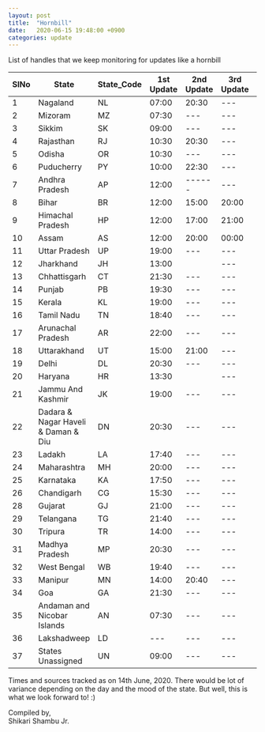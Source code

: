 ```yaml
---
layout: post
title:  "Hornbill"
date:   2020-06-15 19:48:00 +0900
categories: update
---
```


List of handles that we keep monitoring for updates like a hornbill

| SlNo | State                               | State_Code | 1st Update | 2nd Update | 3rd Update| Source                                            |
|------|-------------------------------------|------------|------------|------------|-----------|---------------------------------------------------|
| 1    | Nagaland                            | NL         | 07:00      | 20:30      | ---       | https://twitter.com/pangnyu                       |
| 2    | Mizoram                             | MZ         | 07:30      | ---        | ---       | https://twitter.com/dipr_mizoram                  |
| 3    | Sikkim                              | SK         | 09:00      | ---        | ---       | https://twitter.com/airnews_gangtok               |
| 4    | Rajasthan                           | RJ         | 10:30      | 20:30      | ---       | https://twitter.com/ANI                           |
| 5    | Odisha                              | OR         | 10:30      | ---        | ---       | https://twitter.com/IPR_Odisha                    |
| 6    | Puducherry                          | PY         | 10:00      | 22:30      | ---       | https://twitter.com/ANI                           |
| 7    | Andhra Pradesh                      | AP         | 12:00      | ------     | ---       | https://twitter.com/ArogyaAndhra                  |
| 8    | Bihar                               | BR         | 12:00      | 15:00      | 20:00     | https://twitter.com/BiharHealthDept               |
| 9    | Himachal Pradesh                    | HP         | 12:00      | 17:00      | 21:00     | https://twitter.com/nhm_hp                        |
| 10   | Assam                               | AS         | 12:00      | 20:00      | 00:00     | https://twitter.com/himantabiswa                  |
| 11   | Uttar Pradesh                       | UP         | 19:00      | ---        | ---       | https://twitter.com/ANINewsUP                     |
| 12   | Jharkhand                           | JH         | 13:00      |            | ---       | https://twitter.com/FOBGumla                      |
| 13   | Chhattisgarh                        | CT         | 21:30      | ---        | ---       | https://twitter.com/HealthCgGov                   |
| 14   | Punjab                              | PB         | 19:30      | ---        | ---       | https://twitter.com/ANI                           |
| 15   | Kerala                              | KL         | 19:00      | ---        | ---       | https://dashboard.kerala.gov.in/                  |
| 16   | Tamil Nadu                          | TN         | 18:40      | ---        | ---       | https://stopcorona.tn.gov.in/                     |
| 17   | Arunachal Pradesh                   | AR         | 22:00      | ---        | ---       | https://twitter.com/DirectorateofHS               |
| 18   | Uttarakhand                         | UT         | 15:00      | 21:00      | ---       | https://twitter.com/PIBDehradun                   |
| 19   | Delhi                               | DL         | 20:30      | ---        | ---       | https://twitter.com/CMODelhi                      |
| 20   | Haryana                             | HR         | 13:30      |            | ---       | http://www.nhmharyana.gov.in/page.aspx?id=208     |
| 21   | Jammu And Kashmir                   | JK         | 19:00      | ---        | ---       | https://twitter.com/diprjk                        |
| 22   | Dadara & Nagar Haveli & Daman & Diu | DN         | 20:30      | ---        | ---       | https://twitter.com/DnhPublicity                  |
| 23   | Ladakh                              | LA         | 17:40      | ---        | ---       | https://twitter.com/DIPR_Leh                      |
| 24   | Maharashtra                         | MH         | 20:00      | ---        | ---       | https://twitter.com/Maha_MEDD                     |
| 25   | Karnataka                           | KA         | 17:50      | ---        | ---       | https://t.me/Karnataka_KoViD19_Broadcast          |
| 26   | Chandigarh                          | CG         | 15:30      | ---        | ---       | https://twitter.com/ANI                           |
| 28   | Gujarat                             | GJ         | 21:00      | ---        | ---       | https://gujcovid19.gujarat.gov.in/                |
| 29   | Telangana                           | TG         | 21:40      | ---        | ---       | https://twitter.com/TelanganaHealth               |
| 30   | Tripura                             | TR         | 14:00      | ---        | ---       | https://twitter.com/BjpBiplab                     |
| 31   | Madhya Pradesh                      | MP         | 20:30      | ---        | ---       | https://twitter.com/healthminmp                   |
| 32   | West Bengal                         | WB         | 19:40      | ---        | ---       | https://www.wbhealth.gov.in/pages/corona/bulletin |
| 33   | Manipur                             | MN         | 14:00      | 20:40      | ---       | https://twitter.com/DiprManipur                   |
| 34   | Goa                                 | GA         | 21:30      | ---        | ---       | https://twitter.com/DHS_Goa                       |
| 35   | Andaman and Nicobar Islands         | AN         | 07:30      | ---        | ---       | https://twitter.com/ChetanSanghi                  |
| 36   | Lakshadweep                         | LD         | ---        | ---        | ---       |                                                   |
| 37   | States Unassigned                   | UN         | 09:00      | ---        | ---       | https://www.mohfw.gov.in                               |


Times and sources tracked as on 14th June, 2020. There would be lot of variance depending on the day and the mood of the state. But well, this is what we look forward to! :) 

Compiled by,  
Shikari Shambu Jr.
